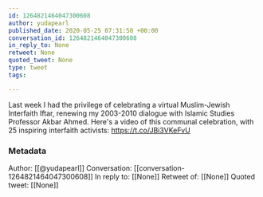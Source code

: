 ```yaml
---
id: 1264821464047300608
author: yudapearl
published_date: 2020-05-25 07:31:50 +00:00
conversation_id: 1264821464047300608
in_reply_to: None
retweet: None
quoted_tweet: None
type: tweet
tags:

---
```


Last week I had the privilege of celebrating a virtual Muslim-Jewish Interfaith Iftar, renewing my 2003-2010 dialogue with Islamic Studies Professor Akbar Ahmed. Here's a video of this communal celebration, with 25 inspiring interfaith activists: https://t.co/JBi3VKeFvU

### Metadata

Author: [[@yudapearl]]
Conversation: [[conversation-1264821464047300608]]
In reply to: [[None]]
Retweet of: [[None]]
Quoted tweet: [[None]]
